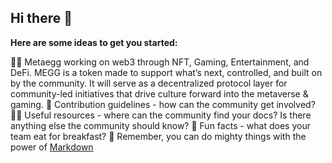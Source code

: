 ## Hi there 👋



**Here are some ideas to get you started:**

🙋‍♀️ Metaegg working on web3 through NFT, Gaming, Entertainment, and DeFi. MEGG is a token made to support what’s next, controlled, and built on by the community. It will serve as a decentralized protocol layer for community-led initiatives that drive culture forward into the metaverse & gaming.
🌈 Contribution guidelines - how can the community get involved?
👩‍💻 Useful resources - where can the community find your docs? Is there anything else the community should know?
🍿 Fun facts - what does your team eat for breakfast?
🧙 Remember, you can do mighty things with the power of [Markdown](https://docs.github.com/github/writing-on-github/getting-started-with-writing-and-formatting-on-github/basic-writing-and-formatting-syntax)

